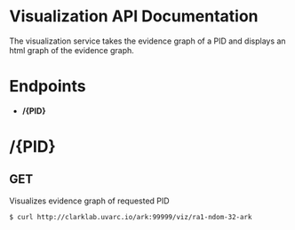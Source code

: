 # Visualization API Documentation 

The visualization service takes the evidence graph of a PID and displays an html graph of the evidence graph. 


# Endpoints
 - **/{PID}**


# /{PID}

## GET

Visualizes evidence graph of requested PID

```console
$ curl http://clarklab.uvarc.io/ark:99999/viz/ra1-ndom-32-ark 
```
